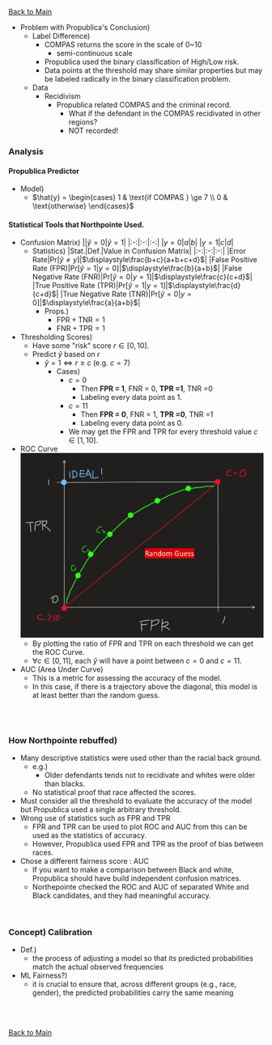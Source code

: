 [Back to Main](../main.md)


- Problem with Propublica's Conclusion)
  - Label Difference)
    - COMPAS returns the score in the scale of 0~10
      - semi-continuous scale
    - Propublica used the binary classification of High/Low risk.
    - Data points at the threshold may share similar properties but may be labeled radically in the binary classification problem.
  - Data
    - Recidivism
      - Propublica related COMPAS and the criminal record.
        - What if the defendant in the COMPAS recidivated in other regions? 
        - NOT recorded!

### Analysis
#### Propublica Predictor
- Model)
  - $`\hat{y} = \begin{cases}
    1 & \text{if COMPAS } \ge 7 \\ 0 & \text{otherwise}
  \end{cases}`$

#### Statistical Tools that Northpointe Used.
- Confusion Matrix)
  ||$`\hat{y}=0`$|$`\hat{y}=1`$|
  |:-:|:-:|:-:|
  |$`y=0`$|$`a`$|$`b`$|
  |$`y=1`$|$`c`$|$`d`$|
  - Statistics)
    |Stat.|Def.|Value in Confusion Matrix|
    |:-:|:-:|:-:|
    |Error Rate|$`\text{Pr}[\hat{y}\ne y]`$|$`\displaystyle\frac{b+c}{a+b+c+d}`$|
    |False Positive Rate ($`\text{FPR}`$)|$`\text{Pr}[\hat{y} = 1 \vert y=0]`$|$`\displaystyle\frac{b}{a+b}`$|
    |False Negative Rate ($`\text{FNR}`$)|$`\text{Pr}[\hat{y} = 0 \vert y=1]`$|$`\displaystyle\frac{c}{c+d}`$|
    |True Positive Rate ($`\text{TPR}`$)|$`\text{Pr}[\hat{y} = 1 \vert y=1]`$|$`\displaystyle\frac{d}{c+d}`$|
    |True Negative Rate ($`\text{TNR}`$)|$`\text{Pr}[\hat{y} = 0 \vert y=0]`$|$`\displaystyle\frac{a}{a+b}`$|
    - Props.)
      - $`\text{FPR} + \text{TNR} = 1`$
      - $`\text{FNR} + \text{TPR} = 1`$
- Thresholding Scores)
  - Have some "risk" score $`r \in [0, 10]`$.
  - Predict $`\hat{y}`$ based on $`r`$
    - $`\hat{y}=1 \Leftrightarrow r\ge c \; (\text{e.g. } c= 7)`$
      - Cases)
        - $`c = 0`$
          - Then **FPR = 1**, FNR = 0, **TPR =1**, TNR =0
          - Labeling every data point as 1.
        - $`c=11`$
          - Then **FPR = 0**, FNR = 1, **TPR =0**, TNR =1
          - Labeling every data point as 0.
        - We may get the FPR and TPR for every threshold value $`c\in [1, 10]`$.
- ROC Curve    
  ![](../images/02_001.png)
  - By plotting the ratio of FPR and TPR on each threshold we can get the ROC Curve.
  - $`\forall c \in [0, 11]`$, each $`\hat{y}`$ will have a point between $`c=0`$ and $`c=11`$.
- AUC (Area Under Curve)
  - This is a metric for assessing the accuracy of the model.
  - In this case, if there is a trajectory above the diagonal, this model is at least better than the random guess.

<br><br>

### How Northpointe rebuffed)
- Many descriptive statistics were used other than the racial back ground.
  - e.g.)
    - Older defendants tends not to recidivate and whites were older than blacks.
  - No statistical proof that race affected the scores.
- Must consider all the threshold to evaluate the accuracy of the model but Propublica used a single arbitrary threshold.
- Wrong use of statistics such as FPR and TPR
  - FPR and TPR can be used to plot ROC and AUC from this can be used as the statistics of accuracy.
  - However, Propublica used FPR and TPR as the proof of bias between races.
- Chose a different fairness score : AUC
  - If you want to make a comparison between Black and white, Propublica should have build independent confusion matrices.
  - Northepointe checked the ROC and AUC of separated White and Black candidates, and they had meaningful accuracy.

<br>

### Concept) Calibration
- Def.)
  - the process of adjusting a model so that its predicted probabilities match the actual observed frequencies
- ML Fairness?)
  - it is crucial to ensure that, across different groups (e.g., race, gender), the predicted probabilities carry the same meaning



<br><br>

[Back to Main](../main.md)